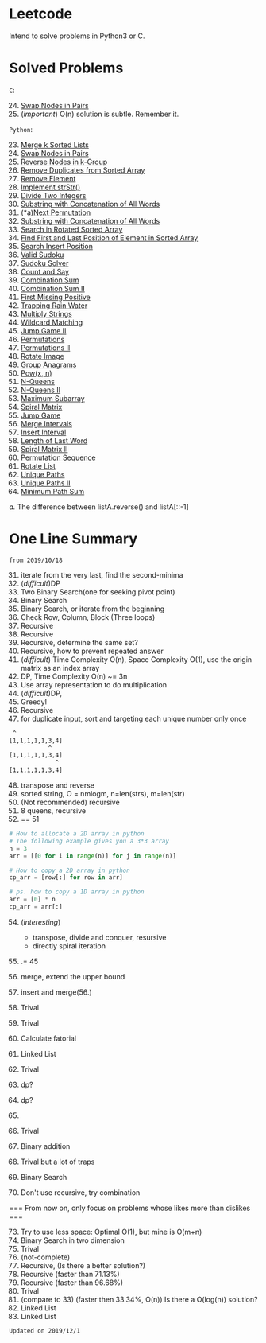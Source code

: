 # Leetcode
Intend to solve problems in Python3 or C. 

# Solved Problems

`C`:

24. [Swap Nodes in Pairs](https://leetcode.com/problems/swap-nodes-in-pairs)
53. (*important*) O(n) solution is subtle. Remember it.


`Python`:

23. [Merge k Sorted Lists](https://leetcode.com/problems/merge-k-sorted-lists)
24. [Swap Nodes in Pairs](https://leetcode.com/problems/swap-nodes-in-pairs)
25. [Reverse Nodes in k-Group](https://leetcode.com/problems/reverse-nodes-in-k-group)
26. [Remove Duplicates from Sorted Array](https://leetcode.com/problems/remove-duplicates-from-sorted-array)
27. [Remove Element](https://leetcode.com/problems/remove-element)
28. [Implement strStr()](https://leetcode.com/problems/implement-strstr)
29. [Divide Two Integers](https://leetcode.com/problems/divide-two-integers)
30. [Substring with Concatenation of All Words](https://leetcode.com/problems/substring-with-concatenation-of-all-words)
31. (*a)[Next Permutation](https://leetcode.com/problems/next-permutation)
32. [Substring with Concatenation of All Words](https://leetcode.com/problems/longest-valid-parentheses)
33. [Search in Rotated Sorted Array](https://leetcode.com/problems/search-in-rotated-sorted-array)
34. [Find First and Last Position of Element in Sorted Array](https://leetcode.com/problems/find-first-and-last-position-of-element-in-sorted-array/)
35. [Search Insert Position](https://leetcode.com/problems/search-insert-position)
36. [Valid Sudoku](https://leetcode.com/problems/valid-sudoku)
37. [Sudoku Solver](https://leetcode.com/problems/sudoku-solver)
38. [Count and Say](https://leetcode.com/problems/count-and-say)
39. [Combination Sum](https://leetcode.com/problems/combination-sum)
40. [Combination Sum II](https://leetcode.com/problems/combination-sum-ii)
41. [First Missing Positive](https://leetcode.com/problems/first-missing-positive)
42. [Trapping Rain Water](https://leetcode.com/problems/trapping-rain-water)
43. [Multiply Strings](https://leetcode.com/problems/multiply-strings)
44. [Wildcard Matching](https://leetcode.com/problems/wildcard-matching)
45. [Jump Game II](https://leetcode.com/problems/jump-game-ii/)
46. [Permutations](https://leetcode.com/problems/permutations)
47. [Permutations II](https://leetcode.com/problems/permutations-ii)
48. [Rotate Image](https://leetcode.com/problems/rotate-image/)
49. [Group Anagrams](https://leetcode.com/problems/group-anagrams/)
50. [Pow(x, n)](https://leetcode.com/problems/powx-n)
51. [N-Queens](https://leetcode.com/problems/n-queens)
52. [N-Queens II](https://leetcode.com/problems/n-queens-ii)
53. [Maximum Subarray](https://leetcode.com/problems/maximum-subarray)
54. [Spiral Matrix](https://leetcode.com/problems/spiral-matrix)
55. [Jump Game](https://leetcode.com/problems/jump-game)
56. [Merge Intervals](https://leetcode.com/problems/merge-intervals)
57. [Insert Interval](https://leetcode.com/problems/insert-interval)
58. [Length of Last Word](https://leetcode.com/problems/length-of-last-word)
59. [Spiral Matrix II](https://leetcode.com/problems/spiral-matrix-ii)
60. [Permutation Sequence](https://leetcode.com/problems/permutation-sequence)
61. [Rotate List](https://leetcode.com/problems/rotate-list)
62. [Unique Paths ](https://leetcode.com/problems/unique-paths)
63. [Unique Paths II](https://leetcode.com/problems/unique-paths-ii)
64. [Minimum Path Sum](https://leetcode.com/problems/minimum-path-sum)

*a.* The difference between listA.reverse() and listA[::-1] 

# One Line Summary

`from 2019/10/18`

31. iterate from the very last, find the second-minima
32. (*difficult*)DP
33. Two Binary Search(one for seeking pivot point)
34. Binary Search
35. Binary Search, or iterate from the beginning
36. Check Row, Column, Block (Three loops)
37. Recursive
38. Recursive
39. Recursive, determine the same set?
40. Recursive, how to prevent repeated answer
41. (*difficult*) Time Complexity O(n), Space Complexity O(1), use the origin matrix as an index array
42. DP, Time Complexity O(n) ~= 3n
43. Use array representation to do multiplication
44. (*difficult*)DP, 
45. Greedy!
46. Recursive
47. for duplicate input, sort and targeting each unique number only once
```bash
 ^
[1,1,1,1,1,3,4]
           ^
[1,1,1,1,1,3,4]
             ^
[1,1,1,1,1,3,4]

```
48. transpose and reverse
49. sorted string, O = nmlogm, n=len(strs), m=len(str) 
50. (Not recommended) recursive
51. 8 queens, recursive
52. == 51

```python
# How to allocate a 2D array in python
# The following example gives you a 3*3 array
n = 3
arr = [[0 for i in range(n)] for j in range(n)]

# How to copy a 2D array in python
cp_arr = [row[:] for row in arr]

# ps. how to copy a 1D array in python
arr = [0] * n
cp_arr = arr[:]

```

54. (*interesting*) 

	- transpose, divide and conquer, resursive
	- directly spiral iteration

55. .= 45
56. merge, extend the upper bound
57. insert and merge(56.)
58. Trival
59. Trival
60. Calculate fatorial
61. Linked List
62. Trival
63. dp?
64. dp?
65.
66. Trival
67. Binary addition
68. Trival but a lot of traps
69. Binary Search
70. Don't use recursive, try combination

=== From now on, only focus on problems whose likes more than dislikes ===

73. Try to use less space: Optimal O(1), but mine is O(m+n)
74. Binary Search in two dimension
75. Trival
76. (not-complete)
77. Recursive, (Is there a better solution?)
78. Recursive (faster than 71.13%)
79. Recursive (faster than 96.68%)
80. Trival
81. (compare to 33) (faster then 33.34%, O(n)) Is there a O(log(n)) solution?
82. Linked List
83. Linked List

`Updated on 2019/12/1`